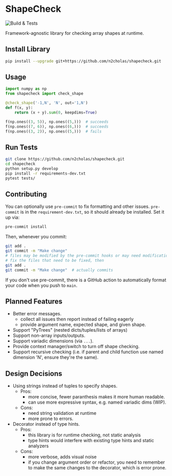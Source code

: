 
# ShapeCheck

![Build & Tests](https://github.com/n2cholas/shapecheck/workflows/Build%20and%20Tests/badge.svg)

Framework-agnostic library for checking array shapes at runtime.

## Install Library

```bash
pip install --upgrade git+https://github.com/n2cholas/shapecheck.git
```

## Usage

```python
import numpy as np
from shapecheck import check_shape

@check_shape('-1,N', 'N', out='1,N')
def f(x, y):
    return (x + y).sum(0, keepdims=True)

f(np.ones((3, 5)), np.ones((5,)))  # succeeds
f(np.ones((7, 6)), np.ones((6,)))  # succeeds
f(np.ones((3, 2)), np.ones((5,)))  # fails
```

## Run Tests

```bash
git clone https://github.com/n2cholas/shapecheck.git
cd shapecheck
python setup.py develop
pip install -r requirements-dev.txt
pytest tests/
```

## Contributing

You can optionally use `pre-commit` to fix formatting and other issues.
`pre-commit` is in the `requirement-dev.txt`, so it should already be
installed. Set it up via:

```bash
pre-commit install
```

Then, whenever you commit:

```bash
git add .
git commit -m "Make change"
# files may be modified by the pre-commit hooks or may need modification
# fix the files that need to be fixed, then
git add .
git commit -m "Make change"  # actually commits
```

If you don't use pre-commit, there is a GitHub action to automatically
format your code when you push to `main`.

## Planned Features

- Better error messages.
  - collect all issues then report instead of failing eagerly
  - provide argument name, expected shape, and given shape.
- Support "PyTrees" (nested dicts/tuples/lists of arrays)
- Support non-array inputs/outputs.
- Support variadic dimensions (via `...`).
- Provide context manager/switch to turn off shape checking.
- Support recursive checking (i.e. if parent and child function
  use named dimension 'N', ensure they're the same).

## Design Decisions

- Using strings instead of tuples to specify shapes.
  - Pros:
    - more concise, fewer paranthesis makes it more human readable.
    - can use more expressive syntax, e.g. named variadic dims (WIP).
  - Cons:
    - need string validation at runtime
    - more prone to errors.
- Decorator instead of type hints.
  - Pros:
    - this library is for runtime checking, not static analysis
    - type hints would interfere with existing type hints and static
      analyzers
  - Cons:
    - more verbose, adds visual noise
    - if you change argument order or refactor, you need to remember
      to make the same changes to the decorator, which is error prone.
